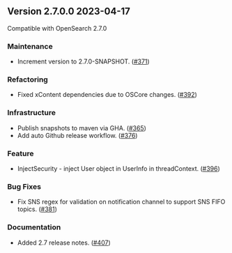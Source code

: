 ## Version 2.7.0.0 2023-04-17

Compatible with OpenSearch 2.7.0

### Maintenance
* Increment version to 2.7.0-SNAPSHOT. ([#371](https://github.com/opensearch-project/common-utils/pull/371))
  
### Refactoring
* Fixed xContent dependencies due to OSCore changes. ([#392](https://github.com/opensearch-project/common-utils/pull/392))

### Infrastructure
* Publish snapshots to maven via GHA. ([#365](https://github.com/opensearch-project/common-utils/pull/365))
* Add auto Github release workflow. ([#376](https://github.com/opensearch-project/common-utils/pull/376))

### Feature
* InjectSecurity - inject User object in UserInfo in threadContext. ([#396](https://github.com/opensearch-project/common-utils/pull/396))

### Bug Fixes
* Fix SNS regex for validation on notification channel to support SNS FIFO topics. ([#381](https://github.com/opensearch-project/common-utils/pull/381))

### Documentation
* Added 2.7 release notes. ([#407](https://github.com/opensearch-project/common-utils/pull/407))